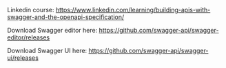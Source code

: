 Linkedin course: https://www.linkedin.com/learning/building-apis-with-swagger-and-the-openapi-specification/

Download Swagger editor here: https://github.com/swagger-api/swagger-editor/releases

Download Swagger UI here: https://github.com/swagger-api/swagger-ui/releases